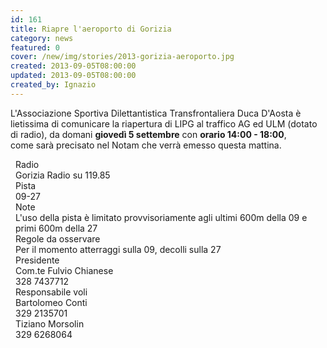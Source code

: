 ```yaml
---
id: 161
title: Riapre l'aeroporto di Gorizia
category: news
featured: 0
cover: /new/img/stories/2013-gorizia-aeroporto.jpg
created: 2013-09-05T08:00:00
updated: 2013-09-05T08:00:00
created_by: Ignazio
---
```


<img align="left" alt="" class="float-start mr-3 w-[300px] h-[160px] object-cover" src="/new/img/stories/2013-gorizia-aeroporto.jpg"/>

L'Associazione Sportiva Dilettantistica Transfrontaliera Duca D'Aosta è lietissima di comunicare la riapertura di LIPG al traffico AG ed ULM (dotato di radio), da domani <strong>giovedì 5 settembre</strong> con <strong>orario 14:00 - 18:00</strong>,<br />
come sarà precisato nel Notam che verrà emesso questa mattina.

<style>
    .grid > div {
        padding: 0 0.5rem;
        border-bottom-width: 1px;
        --tw-border-opacity: 1;
        border-color: rgb(255 237 213 / var(--tw-border-opacity));
    }

    .grid > div:nth-of-type(1),
    .grid > div:nth-of-type(2) {
        border-top-width: 1px;
    }
</style>

<div class="grid grid-cols-[auto,1fr,1fr] my-4">
    <div class="  bg-orange-50">Radio</div>
    <div class="  col-span-2">Gorizia Radio su 119.85</div>
    <div class=" bg-orange-50">Pista</div>
    <div class=" col-span-2">09-27</div>
    <div class=" bg-orange-50">Note</div>
    <div class=" col-span-2">L'uso della pista è limitato provvisoriamente agli ultimi 600m della 09 e primi 600m della 27</div>
    <div class=" bg-orange-50">Regole da osservare</div>
    <div class=" col-span-2">Per il momento atterraggi sulla 09, decolli sulla 27</div>
    <div class=" bg-orange-50">Presidente</div>
    <div class="">Com.te Fulvio Chianese</div>
    <div class=" bg-orange-50">328 7437712</div>
    <div class=" bg-orange-50">Responsabile voli</div>
    <div class="">Bartolomeo Conti</div>
    <div class=" bg-orange-50">329 2135701</div>
    <div class=""></div>
    <div class="">Tiziano Morsolin</div>
    <div class=" bg-orange-50">329 6268064</div>
</div>
